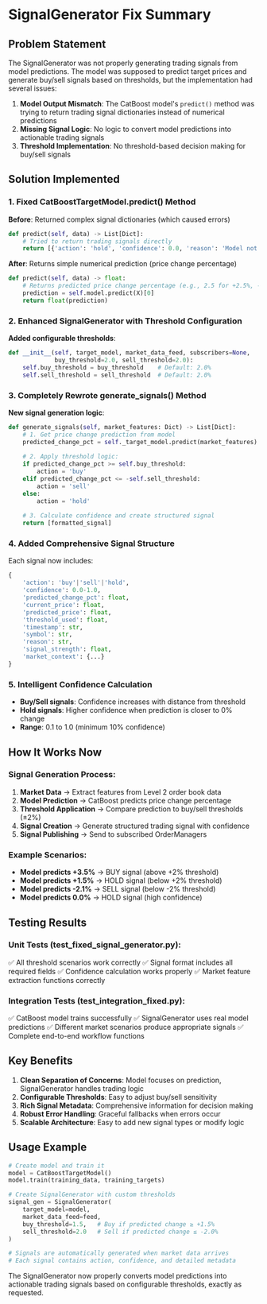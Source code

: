 # SignalGenerator Fix Summary

## Problem Statement
The SignalGenerator was not properly generating trading signals from model predictions. The model was supposed to predict target prices and generate buy/sell signals based on thresholds, but the implementation had several issues:

1. **Model Output Mismatch**: The CatBoost model's `predict()` method was trying to return trading signal dictionaries instead of numerical predictions
2. **Missing Signal Logic**: No logic to convert model predictions into actionable trading signals
3. **Threshold Implementation**: No threshold-based decision making for buy/sell signals

## Solution Implemented

### 1. Fixed CatBoostTargetModel.predict() Method
**Before**: Returned complex signal dictionaries (which caused errors)
```python
def predict(self, data) -> List[Dict]:
    # Tried to return trading signals directly
    return [{'action': 'hold', 'confidence': 0.0, 'reason': 'Model not trained'}]
```

**After**: Returns simple numerical prediction (price change percentage)
```python
def predict(self, data) -> float:
    # Returns predicted price change percentage (e.g., 2.5 for +2.5%, -1.2 for -1.2%)
    prediction = self.model.predict(X)[0]
    return float(prediction)
```

### 2. Enhanced SignalGenerator with Threshold Configuration
**Added configurable thresholds**:
```python
def __init__(self, target_model, market_data_feed, subscribers=None, 
             buy_threshold=2.0, sell_threshold=2.0):
    self.buy_threshold = buy_threshold    # Default: 2.0%
    self.sell_threshold = sell_threshold  # Default: 2.0%
```

### 3. Completely Rewrote generate_signals() Method
**New signal generation logic**:
```python
def generate_signals(self, market_features: Dict) -> List[Dict]:
    # 1. Get price change prediction from model
    predicted_change_pct = self._target_model.predict(market_features)
    
    # 2. Apply threshold logic:
    if predicted_change_pct >= self.buy_threshold:
        action = 'buy'
    elif predicted_change_pct <= -self.sell_threshold:
        action = 'sell'
    else:
        action = 'hold'
    
    # 3. Calculate confidence and create structured signal
    return [formatted_signal]
```

### 4. Added Comprehensive Signal Structure
Each signal now includes:
```python
{
    'action': 'buy'|'sell'|'hold',
    'confidence': 0.0-1.0,
    'predicted_change_pct': float,
    'current_price': float,
    'predicted_price': float,
    'threshold_used': float,
    'timestamp': str,
    'symbol': str,
    'reason': str,
    'signal_strength': float,
    'market_context': {...}
}
```

### 5. Intelligent Confidence Calculation
- **Buy/Sell signals**: Confidence increases with distance from threshold
- **Hold signals**: Higher confidence when prediction is closer to 0% change
- **Range**: 0.1 to 1.0 (minimum 10% confidence)

## How It Works Now

### Signal Generation Process:
1. **Market Data** → Extract features from Level 2 order book data
2. **Model Prediction** → CatBoost predicts price change percentage
3. **Threshold Application** → Compare prediction to buy/sell thresholds (±2%)
4. **Signal Creation** → Generate structured trading signal with confidence
5. **Signal Publishing** → Send to subscribed OrderManagers

### Example Scenarios:
- **Model predicts +3.5%** → BUY signal (above +2% threshold)
- **Model predicts +1.5%** → HOLD signal (below +2% threshold)
- **Model predicts -2.1%** → SELL signal (below -2% threshold)
- **Model predicts 0.0%** → HOLD signal (high confidence)

## Testing Results

### Unit Tests (test_fixed_signal_generator.py):
✅ All threshold scenarios work correctly
✅ Signal format includes all required fields
✅ Confidence calculation works properly
✅ Market feature extraction functions correctly

### Integration Tests (test_integration_fixed.py):
✅ CatBoost model trains successfully
✅ SignalGenerator uses real model predictions
✅ Different market scenarios produce appropriate signals
✅ Complete end-to-end workflow functions

## Key Benefits

1. **Clean Separation of Concerns**: Model focuses on prediction, SignalGenerator handles trading logic
2. **Configurable Thresholds**: Easy to adjust buy/sell sensitivity
3. **Rich Signal Metadata**: Comprehensive information for decision making
4. **Robust Error Handling**: Graceful fallbacks when errors occur
5. **Scalable Architecture**: Easy to add new signal types or modify logic

## Usage Example

```python
# Create model and train it
model = CatBoostTargetModel()
model.train(training_data, training_targets)

# Create SignalGenerator with custom thresholds
signal_gen = SignalGenerator(
    target_model=model,
    market_data_feed=feed,
    buy_threshold=1.5,   # Buy if predicted change ≥ +1.5%
    sell_threshold=2.0   # Sell if predicted change ≤ -2.0%
)

# Signals are automatically generated when market data arrives
# Each signal contains action, confidence, and detailed metadata
```

The SignalGenerator now properly converts model predictions into actionable trading signals based on configurable thresholds, exactly as requested.
